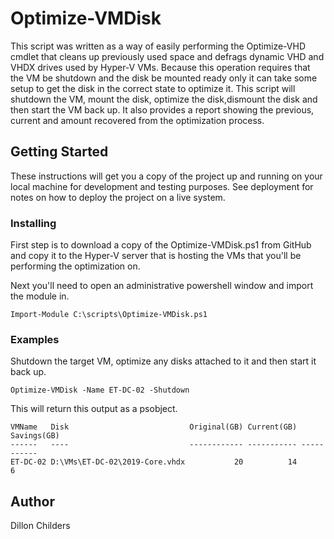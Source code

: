 # Optimize-VMDisk

This script was written as a way of easily performing the Optimize-VHD cmdlet that cleans up previously used space and defrags dynamic VHD and VHDX drives used by Hyper-V VMs. Because this operation requires that the VM be shutdown and the disk be mounted ready only it can take some setup to get the disk in the correct state to optimize it. This script will shutdown the VM, mount the disk, optimize the disk,dismount the disk and then start the VM back up. It also provides a report showing the previous, current and amount recovered from the optimization process.

## Getting Started

These instructions will get you a copy of the project up and running on your local machine for development and testing purposes. See deployment for notes on how to deploy the project on a live system.


### Installing

First step is to download a copy of the Optimize-VMDisk.ps1 from GitHub and copy it to the Hyper-V server that is hosting the VMs that you'll be performing the optimization on.

Next you'll need to open an administrative powershell window and import the module in.
```
Import-Module C:\scripts\Optimize-VMDisk.ps1
```

### Examples

Shutdown the target VM, optimize any disks attached to it and then start it back up.

```
Optimize-VMDisk -Name ET-DC-02 -Shutdown
```
This will return this output as a psobject.
```
VMName   Disk                           Original(GB) Current(GB) Savings(GB)
------   ----                           ------------ ----------- -----------
ET-DC-02 D:\VMs\ET-DC-02\2019-Core.vhdx           20          14           6

```

## Author

Dillon Childers
